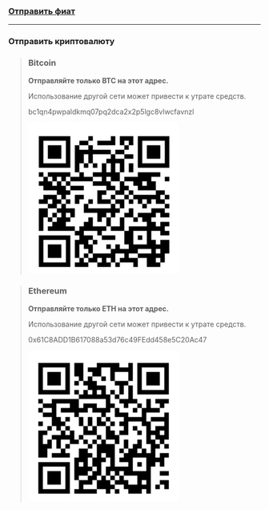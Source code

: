 ### [Отправить фиат](https://www.donationalerts.com/r/matryoshkatools)
---
### Отправить криптовалюту
>### Bitcoin
>
>**Отправляйте только BTC на этот адрес.**
>
>Использование другой сети может привести к утрате средств.
>
>bc1qn4pwpaldkmq07pq2dca2x2p5lgc8vlwcfavnzl
>
>![QR Code](img/bitcoin.jpeg)

>### Ethereum
>
>**Отправляйте только ETH на этот адрес.**
>
>Использование другой сети может привести к утрате средств.
>
>0x61C8ADD1B617088a53d76c49FEdd458e5C20Ac47
>
>![QR Code](img/ethereum.jpeg)